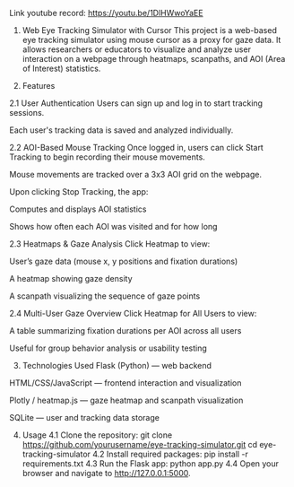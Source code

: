 Link youtube record: https://youtu.be/1DlHWwoYaEE 

1. Web Eye Tracking Simulator with Cursor
This project is a web-based eye tracking simulator using mouse cursor as a proxy for gaze data. It allows researchers or educators to visualize and analyze user interaction on a webpage through heatmaps, scanpaths, and AOI (Area of Interest) statistics.

2. Features

2.1 User Authentication
Users can sign up and log in to start tracking sessions.

Each user's tracking data is saved and analyzed individually.

2.2 AOI-Based Mouse Tracking
Once logged in, users can click Start Tracking to begin recording their mouse movements.

Mouse movements are tracked over a 3x3 AOI grid on the webpage.

Upon clicking Stop Tracking, the app:

Computes and displays AOI statistics

Shows how often each AOI was visited and for how long

2.3 Heatmaps & Gaze Analysis
Click Heatmap to view:

User’s gaze data (mouse x, y positions and fixation durations)

A heatmap showing gaze density

A scanpath visualizing the sequence of gaze points

2.4 Multi-User Gaze Overview
Click Heatmap for All Users to view:

A table summarizing fixation durations per AOI across all users

Useful for group behavior analysis or usability testing

3. Technologies Used
Flask (Python) — web backend

HTML/CSS/JavaScript — frontend interaction and visualization

Plotly / heatmap.js — gaze heatmap and scanpath visualization

SQLite — user and tracking data storage

4. Usage
4.1 Clone the repository:
git clone https://github.com/yourusername/eye-tracking-simulator.git
cd eye-tracking-simulator
4.2 Install required packages:
pip install -r requirements.txt
4.3 Run the Flask app:
python app.py
4.4 Open your browser and navigate to http://127.0.0.1:5000.


